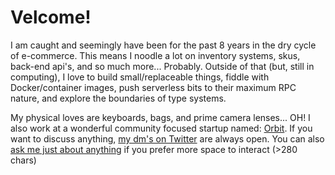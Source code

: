 # Velcome!

I am caught and seemingly have been for the past 8 years in the dry cycle of e-commerce.
This means I noodle a lot on inventory systems, skus, back-end api's, and so much more... Probably.
Outside of that (but, still in computing),
I love to build small/replaceable things,
fiddle with Docker/container images,
push serverless bits to their maximum RPC nature,
and explore the boundaries of type systems.

My physical loves are keyboards, bags, and prime camera lenses... OH!
I also work at a wonderful community focused startup named: [Orbit][orb].
If you want to discuss anything, [my dm's on Twitter][twit] are always open.
You can also [ask me just about anything][ama] if you prefer more space to interact (>280 chars)

[orb]: https://www.orbit.love/
[twit]: https://twitter.com/braidn
[ama]: https://github.com/braidn/ama/issues/new
